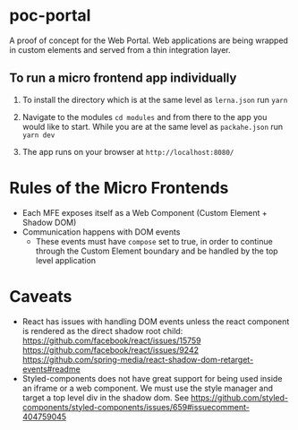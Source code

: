 # poc-portal

A proof of concept for the Web Portal. Web applications are being wrapped in custom elements and served from a thin integration layer.

## To run a micro frontend app individually

1. To install the directory which is at the same level as `lerna.json` run `yarn`

2. Navigate to the modules `cd modules` and from there to the app you would like to start. While you are at the same level as `packahe.json` run `yarn dev`

3. The app runs on your browser at `http://localhost:8080/`

# Rules of the Micro Frontends

- Each MFE exposes itself as a Web Component (Custom Element + Shadow DOM)
- Communication happens with DOM events
  - These events must have `compose` set to true, in order to continue through the Custom Element boundary and be handled by the top level application

# Caveats

- React has issues with handling DOM events unless the react component is rendered as the direct shadow root child: https://github.com/facebook/react/issues/15759 https://github.com/facebook/react/issues/9242 https://github.com/spring-media/react-shadow-dom-retarget-events#readme
- Styled-components does not have great support for being used inside an iframe or a web component. We must use the style manager and target a top level div in the shadow dom. See https://github.com/styled-components/styled-components/issues/659#issuecomment-404759045
